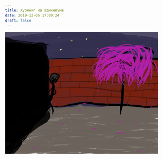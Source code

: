 ```yaml
---
title: Хуожниг на админиуме
date: 2019-12-06 17:09:24
draft: false
---
```


![](/img/vk/H8R6paxNZ4g.jpg)
